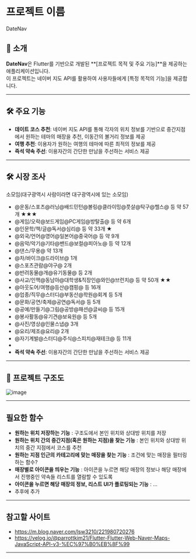 # 프로젝트 이름
DateNav

## 📖 소개
**DateNav**은 Flutter를 기반으로 개발된 **[프로젝트 목적 및 주요 기능]**을 제공하는 애플리케이션입니다.  
이 프로젝트는 네이버 지도 API를 활용하여 사용자들에게 [특정 목적의 기능]을 제공합니다.

---

## 🛠️ 주요 기능
- **데이트 코스 추천**: 네이버 지도 API를 통해 각자의 위치 정보를 기반으로 중간지점에서 원하는 테마의 매장을 추천, 이동간의 볼거리 정보를 제공
- **여행 추천**: 이용자가 원하는 여행의 테마에 따른 최적의 정보를 제공
- **즉석 약속 주선**: 이용자간의 간단한 만남을 주선하는 서비스 제공

---

## 🛠️ 시장 조사
소모임(대구광역시 사람이라면 대구광역시에 있는 소모임)
- @운동/스포츠@러닝@배드민턴@볼링@클라이밍@풋살@탁구@헬스@ 등 약 57개 ★★★
- @게임/오락@보드게임@PC게임@방탈출@ 등 약 6개
- @인문학/책/글@독서@심리@ 등 약 33개 ★
- @외국/언어@영어@일본어@중국어@ 등 약 9개
- @음악/악기@기타@밴드@보컬@피아노@ 등 약 12개
- @댄스/무용@ 약 13개
- @차/바이크@드라이브@ 1개
- @스포츠관람@야구@ 2개
- @반려동물@개@유기동물@ 등 2개
- @사교/인맥@동남아@대학생&직장인@와인@브런치@ 등 약 50개 ★★
- @아웃도어/여행@등산@캠핑@ 등 16개
- @업종/직무@스터디@부동산@학원@회계 등 5개
- @문화/공연/축제@공연@독서@ 등 5개
- @공예/만들기@그림@공방@패션@글씨@ 등 15개
- @봉사활동@유기견@보육원@ 등 5개
- @사진/영상@인물스냅@ 3개
- @요리/제조@요리@ 2개
- @자기계발@스터디@주식@스피치@재테크@ 등 11개
- 
- **즉석 약속 주선**: 이용자간의 간단한 만남을 주선하는 서비스 제공

---
## 📂 프로젝트 구조도
![image](https://github.com/user-attachments/assets/9b6ba312-3497-466a-a3c5-bbe025e59bac)


---
## 필요한 함수
- **원하는 위치 저장하는 기능** : 구조도에서 본인 위치와 상대방 위치를 저장
- **원하는 위치 간의 중간지점(혹은 원하는 지점)을 찾는 기능** : 본인 위치와 상대방 위치의 중간 지점에서 코스를 추천
- **원하는 지점 인근의 카테고리에 맞는 매장을 찾는 기능** : 조건에 맞는 매장을 필터링하는 함수?
- **매장별로 아이콘을 띄우는 기능** : 아이콘을 누르면 해당 매장의 정보나 해당 매장에서 진행중인 약속들 리스트를 열람할 수 있도록
- **아이콘을 누르면 해당 매장의 정보, 리스트 UI가 플로팅되는 기능** : ...
- 추후에 추가
  
---
## 참고할 사이트
- https://m.blog.naver.com/lsw3210/221980720276
- https://velog.io/@parrottkim21/Flutter-Flutter-Web-Naver-Maps-JavaScript-API-v3-%EC%97%B0%EB%8F%99

---

